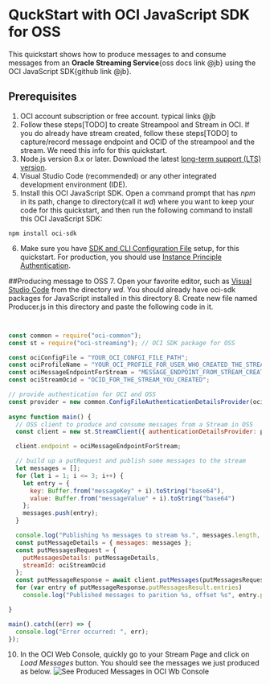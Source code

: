 
# QuckStart with OCI JavaScript SDK for OSS

This quickstart shows how to produce messages to and consume messages from an **Oracle Streaming Service**{oss docs link @jb} using the OCI JavaScript SDK{github link @jb}.

## Prerequisites

1. OCI account subscription or free account. typical links @jb
2. Follow these steps[TODO] to create Streampool and Stream in OCI. If you do  already have stream created, follow these steps[TODO] to capture/record message endpoint and OCID of the streampool and the stream. We need this info for this quickstart.
3. Node.js version 8.x or later. Download the latest [long-term support (LTS) version](https://nodejs.org).  
4. Visual Studio Code (recommended) or any other integrated development environment (IDE).
5. Install this OCI JavaScript SDK.
Open a command prompt that has *npm* in its path, change to directory(call it *wd*)
where you want to keep your code for this quickstart, and then run the following command to install this OCI JavaScript SDK:
```
npm install oci-sdk
```
6. Make sure you have [SDK and CLI Configuration File](https://docs.oracle.com/en-us/iaas/Content/API/Concepts/sdkconfig.htm#SDK_and_CLI_Configuration_File) setup, for this quickstart. For production, you should use [Instance Principle Authentication](https://docs.oracle.com/en-us/iaas/Content/Identity/Tasks/callingservicesfrominstances.htm).

##Producing message to OSS
7. Open your favorite editor, such as [Visual Studio Code](https://code.visualstudio.com) from the directory *wd*. You should already have oci-sdk packages for JavaScript installed in this directory
8. Create new file named Producer.js in this directory and paste the following code in it.
```JavaScript


const common = require("oci-common");
const st = require("oci-streaming"); // OCI SDK package for OSS

const ociConfigFile = "YOUR_OCI_CONFGI_FILE_PATH";
const ociProfileName = "YOUR_OCI_PROFILE_FOR_USER_WHO_CREATED_THE_STREAM";
const ociMessageEndpointForStream = "MESSAGE_ENDPOINT_FROM_STREAM_CREATION_STEP";
const ociStreamOcid = "OCID_FOR_THE_STREAM_YOU_CREATED";

// provide authentication for OCI and OSS
const provider = new common.ConfigFileAuthenticationDetailsProvider(ociConfigFile, ociProfileName);
  
async function main() {
  // OSS client to produce and consume messages from a Stream in OSS
  const client = new st.StreamClient({ authenticationDetailsProvider: provider });

  client.endpoint = ociMessageEndpointForStream;

  // build up a putRequest and publish some messages to the stream
  let messages = [];
  for (let i = 1; i <= 3; i++) {
    let entry = {
      key: Buffer.from("messageKey" + i).toString("base64"),
      value: Buffer.from("messageValue" + i).toString("base64")
    };
    messages.push(entry);
  }

  console.log("Publishing %s messages to stream %s.", messages.length, ociStreamOcid);
  const putMessageDetails = { messages: messages };
  const putMessagesRequest = {
    putMessagesDetails: putMessageDetails,
    streamId: ociStreamOcid
  };
  const putMessageResponse = await client.putMessages(putMessagesRequest);
  for (var entry of putMessageResponse.putMessagesResult.entries)
    console.log("Published messages to parition %s, offset %s", entry.partition, entry.offset);

}

main().catch((err) => {
  console.log("Error occurred: ", err);
});
```
10. In the OCI Web Console, quickly go to your Stream Page and click on *Load Messages* button. You should see the messages we just produced as below.
![See Produced Messages in OCI Wb Console](https://1drv.ms/u/s!ApqaXJxWiFghcrJsw-WQg8XR7IE?e=xxT7ou)

  




